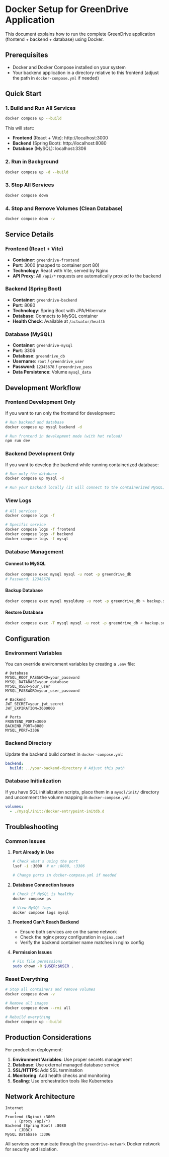 # Docker Setup for GreenDrive Application

This document explains how to run the complete GreenDrive application (frontend + backend + database) using Docker.

## Prerequisites

- Docker and Docker Compose installed on your system
- Your backend application in a directory relative to this frontend (adjust the path in `docker-compose.yml` if needed)

## Quick Start

### 1. Build and Run All Services

```bash
docker compose up --build
```

This will start:

- **Frontend** (React + Vite): http://localhost:3000
- **Backend** (Spring Boot): http://localhost:8080
- **Database** (MySQL): localhost:3306

### 2. Run in Background

```bash
docker compose up -d --build
```

### 3. Stop All Services

```bash
docker compose down
```

### 4. Stop and Remove Volumes (Clean Database)

```bash
docker compose down -v
```

## Service Details

### Frontend (React + Vite)

- **Container**: `greendrive-frontend`
- **Port**: 3000 (mapped to container port 80)
- **Technology**: React with Vite, served by Nginx
- **API Proxy**: All `/api/*` requests are automatically proxied to the backend

### Backend (Spring Boot)

- **Container**: `greendrive-backend`
- **Port**: 8080
- **Technology**: Spring Boot with JPA/Hibernate
- **Database**: Connects to MySQL container
- **Health Check**: Available at `/actuator/health`

### Database (MySQL)

- **Container**: `greendrive-mysql`
- **Port**: 3306
- **Database**: `greendrive_db`
- **Username**: `root` / `greendrive_user`
- **Password**: `12345678` / `greendrive_pass`
- **Data Persistence**: Volume `mysql_data`

## Development Workflow

### Frontend Development Only

If you want to run only the frontend for development:

```bash
# Run backend and database
docker compose up mysql backend -d

# Run frontend in development mode (with hot reload)
npm run dev
```

### Backend Development Only

If you want to develop the backend while running containerized database:

```bash
# Run only the database
docker compose up mysql -d

# Run your backend locally (it will connect to the containerized MySQL)
```

### View Logs

```bash
# All services
docker compose logs -f

# Specific service
docker compose logs -f frontend
docker compose logs -f backend
docker compose logs -f mysql
```

### Database Management

#### Connect to MySQL

```bash
docker compose exec mysql mysql -u root -p greendrive_db
# Password: 12345678
```

#### Backup Database

```bash
docker compose exec mysql mysqldump -u root -p greendrive_db > backup.sql
```

#### Restore Database

```bash
docker compose exec -T mysql mysql -u root -p greendrive_db < backup.sql
```

## Configuration

### Environment Variables

You can override environment variables by creating a `.env` file:

```env
# Database
MYSQL_ROOT_PASSWORD=your_password
MYSQL_DATABASE=your_database
MYSQL_USER=your_user
MYSQL_PASSWORD=your_user_password

# Backend
JWT_SECRET=your_jwt_secret
JWT_EXPIRATION=3600000

# Ports
FRONTEND_PORT=3000
BACKEND_PORT=8080
MYSQL_PORT=3306
```

### Backend Directory

Update the backend build context in `docker-compose.yml`:

```yaml
backend:
  build: ../your-backend-directory # Adjust this path
```

### Database Initialization

If you have SQL initialization scripts, place them in a `mysql/init/` directory and uncomment the volume mapping in `docker-compose.yml`:

```yaml
volumes:
  - ./mysql/init:/docker-entrypoint-initdb.d
```

## Troubleshooting

### Common Issues

1. **Port Already in Use**

   ```bash
   # Check what's using the port
   lsof -i :3000  # or :8080, :3306

   # Change ports in docker-compose.yml if needed
   ```

2. **Database Connection Issues**

   ```bash
   # Check if MySQL is healthy
   docker compose ps

   # View MySQL logs
   docker compose logs mysql
   ```

3. **Frontend Can't Reach Backend**

   - Ensure both services are on the same network
   - Check the nginx proxy configuration in `nginx.conf`
   - Verify the backend container name matches in nginx config

4. **Permission Issues**
   ```bash
   # Fix file permissions
   sudo chown -R $USER:$USER .
   ```

### Reset Everything

```bash
# Stop all containers and remove volumes
docker compose down -v

# Remove all images
docker compose down --rmi all

# Rebuild everything
docker compose up --build
```

## Production Considerations

For production deployment:

1. **Environment Variables**: Use proper secrets management
2. **Database**: Use external managed database service
3. **SSL/HTTPS**: Add SSL termination
4. **Monitoring**: Add health checks and monitoring
5. **Scaling**: Use orchestration tools like Kubernetes

## Network Architecture

```
Internet
    ↓
Frontend (Nginx) :3000
    ↓ (proxy /api/*)
Backend (Spring Boot) :8080
    ↓ (JDBC)
MySQL Database :3306
```

All services communicate through the `greendrive-network` Docker network for security and isolation.
